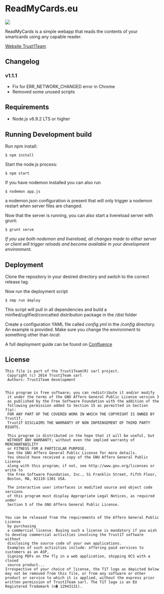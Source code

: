 # ReadMyCards.eu
[![][t1t-logo]][Trust1Team-url]

ReadMyCards is a simple webapp that reads the contents of your smartcards using any capable reader.

[Website Trust1Team][Trust1Team-url]

## Changelog

### v1.1.1

* Fix for ERR_NETWORK_CHANGED error in Chrome
* Removed some unused scripts

## Requirements

* Node.js v6.9.2 LTS or higher

## Running Development build
Run npm install:
```ssh
$ npm install
```
Start the node.js process:
```ssh
$ npm start
```
If you have nodemon installed you can also run
```ssh
$ nodemon app.js
```
a nodemon.json configuration is present that will only trigger a nodemon restart when server files are changed.

Now that the server is running, you can also start a livereload server with grunt:
```ssh
$ grunt serve
```

*If you use both nodemon and livereload, all changes made to either server or client will trigger reloads and become available in your development environment.*

## Deployment
Clone the repository in your desired directory and switch to the correct release tag.

Now run the deployment script
```ssh
$ nmp run deploy
```
This script will pull in all dependencies and build a minfied/uglified/concatted distribution package in the /dist folder

Create a configuration YAML file called *config.yml* in the */config* directory. An example is provided. Make sure you change the environment to something other than *local*.

A full deployment guide can be found on [Confluence][rmc-confluence-deployment-guide]

## License

```
This file is part of the Trust1Team(R) sarl project.
 Copyright (c) 2014 Trust1Team sarl
 Authors: Trust1Team development

 
This program is free software; you can redistribute it and/or modify
 it under the terms of the GNU Affero General Public License version 3
 as published by the Free Software Foundation with the addition of the
 following permission added to Section 15 as permitted in Section 7(a):
 FOR ANY PART OF THE COVERED WORK IN WHICH THE COPYRIGHT IS OWNED BY Trust1T,
 Trust1T DISCLAIMS THE WARRANTY OF NON INFRINGEMENT OF THIRD PARTY RIGHTS.

 This program is distributed in the hope that it will be useful, but
 WITHOUT ANY WARRANTY; without even the implied warranty of MERCHANTABILITY
 or FITNESS FOR A PARTICULAR PURPOSE.
 See the GNU Affero General Public License for more details.
 You should have received a copy of the GNU Affero General Public License
 along with this program; if not, see http://www.gnu.org/licenses or write to
 the Free Software Foundation, Inc., 51 Franklin Street, Fifth Floor,
 Boston, MA, 02110-1301 USA.

 The interactive user interfaces in modified source and object code versions
 of this program must display Appropriate Legal Notices, as required under
 Section 5 of the GNU Affero General Public License.

 
You can be released from the requirements of the Affero General Public License
 by purchasing
 a commercial license. Buying such a license is mandatory if you wish to develop commercial activities involving the Trust1T software without
 disclosing the source code of your own applications.
 Examples of such activities include: offering paid services to customers as an ASP,
 Signing PDFs on the fly in a web application, shipping OCS with a closed
 source product...
Irrespective of your choice of license, the T1T logo as depicted below may not be removed from this file, or from any software or other product or service to which it is applied, without the express prior written permission of Trust1Team sarl. The T1T logo is an EU Registered Trademark (n� 12943131).
```

[Trust1Team-url]: http://trust1team.com
[t1t-logo]: http://imgur.com/lukAaxx.png
[rmc-confluence-deployment-guide]: https://trust1t.atlassian.net/wiki/display/RMC/Deployment